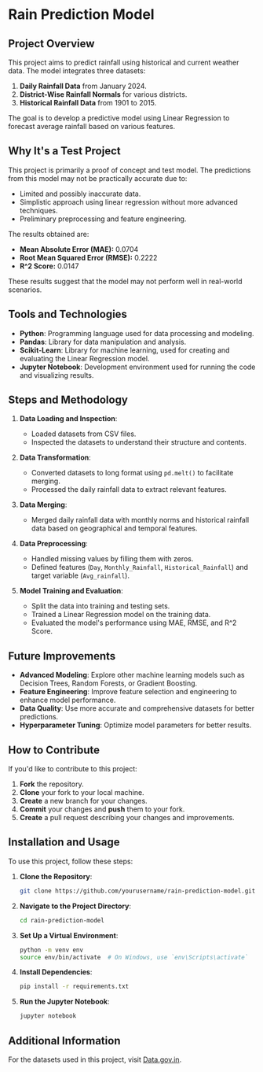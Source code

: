 # Rain Prediction Model

## Project Overview

This project aims to predict rainfall using historical and current weather data. The model integrates three datasets:

1. **Daily Rainfall Data** from January 2024.
2. **District-Wise Rainfall Normals** for various districts.
3. **Historical Rainfall Data** from 1901 to 2015.

The goal is to develop a predictive model using Linear Regression to forecast average rainfall based on various features.

## Why It's a Test Project

This project is primarily a proof of concept and test model. The predictions from this model may not be practically accurate due to:
- Limited and possibly inaccurate data.
- Simplistic approach using linear regression without more advanced techniques.
- Preliminary preprocessing and feature engineering.

The results obtained are:
- **Mean Absolute Error (MAE):** 0.0704
- **Root Mean Squared Error (RMSE):** 0.2222
- **R^2 Score:** 0.0147

These results suggest that the model may not perform well in real-world scenarios.

## Tools and Technologies

- **Python**: Programming language used for data processing and modeling.
- **Pandas**: Library for data manipulation and analysis.
- **Scikit-Learn**: Library for machine learning, used for creating and evaluating the Linear Regression model.
- **Jupyter Notebook**: Development environment used for running the code and visualizing results.

## Steps and Methodology

1. **Data Loading and Inspection**:
   - Loaded datasets from CSV files.
   - Inspected the datasets to understand their structure and contents.

2. **Data Transformation**:
   - Converted datasets to long format using `pd.melt()` to facilitate merging.
   - Processed the daily rainfall data to extract relevant features.

3. **Data Merging**:
   - Merged daily rainfall data with monthly norms and historical rainfall data based on geographical and temporal features.

4. **Data Preprocessing**:
   - Handled missing values by filling them with zeros.
   - Defined features (`Day`, `Monthly_Rainfall`, `Historical_Rainfall`) and target variable (`Avg_rainfall`).

5. **Model Training and Evaluation**:
   - Split the data into training and testing sets.
   - Trained a Linear Regression model on the training data.
   - Evaluated the model's performance using MAE, RMSE, and R^2 Score.

## Future Improvements

- **Advanced Modeling**: Explore other machine learning models such as Decision Trees, Random Forests, or Gradient Boosting.
- **Feature Engineering**: Improve feature selection and engineering to enhance model performance.
- **Data Quality**: Use more accurate and comprehensive datasets for better predictions.
- **Hyperparameter Tuning**: Optimize model parameters for better results.

## How to Contribute

If you'd like to contribute to this project:
1. **Fork** the repository.
2. **Clone** your fork to your local machine.
3. **Create** a new branch for your changes.
4. **Commit** your changes and **push** them to your fork.
5. **Create** a pull request describing your changes and improvements.

## Installation and Usage

To use this project, follow these steps:

1. **Clone the Repository**:
   ```bash
   git clone https://github.com/yourusername/rain-prediction-model.git
   ```

2. **Navigate to the Project Directory**:
   ```bash
   cd rain-prediction-model
   ```

3. **Set Up a Virtual Environment**:
   ```bash
   python -m venv env
   source env/bin/activate  # On Windows, use `env\Scripts\activate`
   ```

4. **Install Dependencies**:
   ```bash
   pip install -r requirements.txt
   ```

5. **Run the Jupyter Notebook**:
   ```bash
   jupyter notebook
   ```
   
## Additional Information

For the datasets used in this project, visit [Data.gov.in](https://www.data.gov.in/search).

